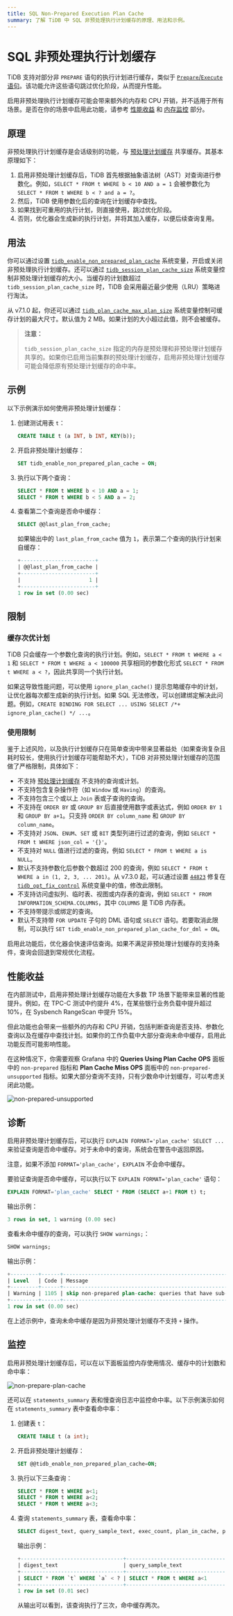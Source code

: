```yaml
---
title: SQL Non-Prepared Execution Plan Cache
summary: 了解 TiDB 中 SQL 非预处理执行计划缓存的原理、用法和示例。
---
```


# SQL 非预处理执行计划缓存

TiDB 支持对部分非 `PREPARE` 语句的执行计划进行缓存，类似于 [`Prepare`/`Execute` 语句](/sql-prepared-plan-cache.md)。该功能允许这些语句跳过优化阶段，从而提升性能。

启用非预处理执行计划缓存可能会带来额外的内存和 CPU 开销，并不适用于所有场景。是否在你的场景中启用此功能，请参考 [性能收益](#performance-benefits) 和 [内存监控](#monitoring) 部分。

## 原理

非预处理执行计划缓存是会话级别的功能，与 [预处理计划缓存](/sql-prepared-plan-cache.md) 共享缓存。其基本原理如下：

1. 启用非预处理计划缓存后，TiDB 首先根据抽象语法树（AST）对查询进行参数化。例如，`SELECT * FROM t WHERE b < 10 AND a = 1` 会被参数化为 `SELECT * FROM t WHERE b < ? and a = ?`。
2. 然后，TiDB 使用参数化后的查询在计划缓存中查找。
3. 如果找到可重用的执行计划，则直接使用，跳过优化阶段。
4. 否则，优化器会生成新的执行计划，并将其加入缓存，以便后续查询复用。

## 用法

你可以通过设置 [`tidb_enable_non_prepared_plan_cache`](/system-variables.md#tidb_enable_non_prepared_plan_cache) 系统变量，开启或关闭非预处理执行计划缓存。还可以通过 [`tidb_session_plan_cache_size`](/system-variables.md#tidb_session_plan_cache_size-new-in-v710) 系统变量控制非预处理计划缓存的大小。当缓存的计划数超过 `tidb_session_plan_cache_size` 时，TiDB 会采用最近最少使用（LRU）策略进行淘汰。

从 v7.1.0 起，你还可以通过 [`tidb_plan_cache_max_plan_size`](/system-variables.md#tidb_plan_cache_max_plan_size-new-in-v710) 系统变量控制可缓存计划的最大尺寸。默认值为 2 MB。如果计划的大小超过此值，则不会被缓存。

> **注意：**
>
> `tidb_session_plan_cache_size` 指定的内存是预处理和非预处理计划缓存共享的。如果你已启用当前集群的预处理计划缓存，启用非预处理计划缓存可能会降低原有预处理计划缓存的命中率。

## 示例

以下示例演示如何使用非预处理计划缓存：

1. 创建测试用表 `t`：

    ```sql
    CREATE TABLE t (a INT, b INT, KEY(b));
    ```

2. 开启非预处理计划缓存：

    ```sql
    SET tidb_enable_non_prepared_plan_cache = ON;
    ```

3. 执行以下两个查询：

    ```sql
    SELECT * FROM t WHERE b < 10 AND a = 1;
    SELECT * FROM t WHERE b < 5 AND a = 2;
    ```

4. 查看第二个查询是否命中缓存：

    ```sql
    SELECT @@last_plan_from_cache;
    ```

    如果输出中的 `last_plan_from_cache` 值为 `1`，表示第二个查询的执行计划来自缓存：

    ```sql
    +------------------------+
    | @@last_plan_from_cache |
    +------------------------+
    |                      1 |
    +------------------------+
    1 row in set (0.00 sec)
    ```

## 限制

### 缓存次优计划

TiDB 只会缓存一个参数化查询的执行计划。例如，`SELECT * FROM t WHERE a < 1` 和 `SELECT * FROM t WHERE a < 100000` 共享相同的参数化形式 `SELECT * FROM t WHERE a < ?`，因此共享同一个执行计划。

如果这导致性能问题，可以使用 `ignore_plan_cache()` 提示忽略缓存中的计划，让优化器每次都生成新的执行计划。如果 SQL 无法修改，可以创建绑定解决此问题。例如，`CREATE BINDING FOR SELECT ... USING SELECT /*+ ignore_plan_cache() */ ...`。

### 使用限制

鉴于上述风险，以及执行计划缓存只在简单查询中带来显著益处（如果查询复杂且耗时较长，使用执行计划缓存可能帮助不大），TiDB 对非预处理计划缓存的范围做了严格限制，具体如下：

- 不支持 [预处理计划缓存](/sql-prepared-plan-cache.md) 不支持的查询或计划。
- 不支持包含复杂操作符（如 `Window` 或 `Having`）的查询。
- 不支持包含三个或以上 `Join` 表或子查询的查询。
- 不支持在 `ORDER BY` 或 `GROUP BY` 后直接使用数字或表达式，例如 `ORDER BY 1` 和 `GROUP BY a+1`。只支持 `ORDER BY column_name` 和 `GROUP BY column_name`。
- 不支持对 `JSON`、`ENUM`、`SET` 或 `BIT` 类型列进行过滤的查询，例如 `SELECT * FROM t WHERE json_col = '{}'`。
- 不支持对 `NULL` 值进行过滤的查询，例如 `SELECT * FROM t WHERE a is NULL`。
- 默认不支持参数化后参数个数超过 200 的查询，例如 `SELECT * FROM t WHERE a in (1, 2, 3, ... 201)`。从 v7.3.0 起，可以通过设置 [`44823`](/optimizer-fix-controls.md#44823-new-in-v730) 修复在 [`tidb_opt_fix_control`](/system-variables.md#tidb_opt_fix_control-new-in-v653-and-v710) 系统变量中的值，修改此限制。
- 不支持访问虚拟列、临时表、视图或内存表的查询，例如 `SELECT * FROM INFORMATION_SCHEMA.COLUMNS`，其中 `COLUMNS` 是 TiDB 内存表。
- 不支持带提示或绑定的查询。
- 默认不支持带 `FOR UPDATE` 子句的 DML 语句或 `SELECT` 语句。若要取消此限制，可以执行 `SET tidb_enable_non_prepared_plan_cache_for_dml = ON`。

启用此功能后，优化器会快速评估查询。如果不满足非预处理计划缓存的支持条件，查询会回退到常规优化流程。

## 性能收益

在内部测试中，启用非预处理计划缓存功能在大多数 TP 场景下能带来显著的性能提升。例如，在 TPC-C 测试中约提升 4%，在某些银行业务负载中提升超过 10%，在 Sysbench RangeScan 中提升 15%。

但此功能也会带来一些额外的内存和 CPU 开销，包括判断查询是否支持、参数化查询以及在缓存中查找计划。如果你的工作负载中大部分查询未命中缓存，启用此功能反而可能影响性能。

在这种情况下，你需要观察 Grafana 中的 **Queries Using Plan Cache OPS** 面板中的 `non-prepared` 指标和 **Plan Cache Miss OPS** 面板中的 `non-prepared-unsupported` 指标。如果大部分查询不支持，只有少数命中计划缓存，可以考虑关闭此功能。

![non-prepared-unsupported](/media/non-prepapred-plan-cache-unsupprot.png)

## 诊断

启用非预处理计划缓存后，可以执行 `EXPLAIN FORMAT='plan_cache' SELECT ...` 来验证查询是否命中缓存。对于未命中的查询，系统会在警告中返回原因。

注意，如果不添加 `FORMAT='plan_cache'`，`EXPLAIN` 不会命中缓存。

要验证查询是否命中缓存，可以执行以下 `EXPLAIN FORMAT='plan_cache'` 语句：

```sql
EXPLAIN FORMAT='plan_cache' SELECT * FROM (SELECT a+1 FROM t) t;
```

输出示例：

```sql
3 rows in set, 1 warning (0.00 sec)
```

查看未命中缓存的查询，可以执行 `SHOW warnings;`：

```sql
SHOW warnings;
```

输出示例：

```sql
+---------+------+-------------------------------------------------------------------------------+
| Level   | Code | Message                                                                       |
+---------+------+-------------------------------------------------------------------------------+
| Warning | 1105 | skip non-prepared plan-cache: queries that have sub-queries are not supported |
+---------+------+-------------------------------------------------------------------------------+
1 row in set (0.00 sec)
```

在上述示例中，查询未命中缓存是因为非预处理计划缓存不支持 `+` 操作。

## 监控

启用非预处理计划缓存后，可以在以下面板监控内存使用情况、缓存中的计划数和命中率：

![non-prepare-plan-cache](/media/tidb-non-prepared-plan-cache-metrics.png)

还可以在 `statements_summary` 表和慢查询日志中监控命中率。以下示例演示如何在 `statements_summary` 表中查看命中率：

1. 创建表 `t`：

    ```sql
    CREATE TABLE t (a int);
    ```

2. 开启非预处理计划缓存：

    ```sql
    SET @@tidb_enable_non_prepared_plan_cache=ON;
    ```

3. 执行以下三条查询：

    ```sql
    SELECT * FROM t WHERE a<1;
    SELECT * FROM t WHERE a<2;
    SELECT * FROM t WHERE a<3;
    ```

4. 查询 `statements_summary` 表，查看命中率：

    ```sql
    SELECT digest_text, query_sample_text, exec_count, plan_in_cache, plan_cache_hits FROM INFORMATION_SCHEMA.STATEMENTS_SUMMARY WHERE query_sample_text LIKE '%SELECT * FROM %';
    ```

    输出示例：

    ```sql
    +---------------------------------+------------------------------------------+------------+---------------+-----------------+
    | digest_text                     | query_sample_text                        | exec_count | plan_in_cache | plan_cache_hits |
    +---------------------------------+------------------------------------------+------------+---------------+-----------------+
    | SELECT * FROM `t` WHERE `a` < ? | SELECT * FROM t WHERE a<1                |          3 |             1 |               2 |
    +---------------------------------+------------------------------------------+------------+---------------+-----------------+
    1 row in set (0.01 sec)
    ```

    从输出可以看到，该查询执行了三次，命中缓存两次。